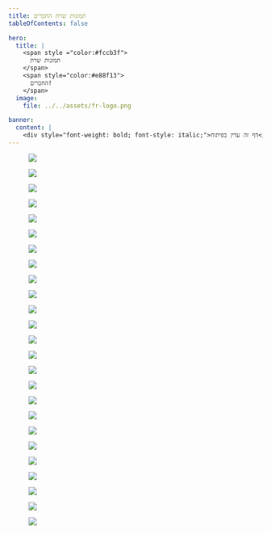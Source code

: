 ```yaml
---
title: תמונות שרת החברים
tableOfContents: false

hero:
  title: |
    <span style ="color:#fccb3f">
      תמונות שרת
    </span>
    <span style="color:#e88f13">
      החברים!
    </span>
  image:
    file: ../../assets/fr-logo.png

banner:
  content: |
    <div style="font-weight: bold; font-style: italic;">דף זה עדין בפיתוח</div>
---
```


<div class="image-row">
  <figure>
    <img src="../../src/assets/fr-images/image_1.png"/>
    <!--figcaption>כיתוב 1</figcaption-->
  </figure>

  <figure>
    <img src="../../src/assets/fr-images/image_2.png"/>
    <!--figcaption>כיתוב 2</figcaption-->
  </figure>

  <figure>
    <img src="../../src/assets/fr-images/image_3.png"/>
    <!--figcaption>כיתוב 2</figcaption-->
  </figure>

  <figure>
    <img src="../../src/assets/fr-images/image_4.png"/>
    <!--figcaption>כיתוב 2</figcaption-->
  </figure>

  <figure>
    <img src="../../src/assets/fr-images/image_5.png"/>
    <!--figcaption>כיתוב 2</figcaption-->
  </figure>

  <figure>
    <img src="../../src/assets/fr-images/image_6.png"/>
    <!--figcaption>כיתוב 2</figcaption-->
  </figure>

  <figure>
    <img src="../../src/assets/fr-images/image_7.png"/>
    <!--figcaption>כיתוב 2</figcaption-->
  </figure>

  <figure>
    <img src="../../src/assets/fr-images/image_8.png"/>
    <!--figcaption>כיתוב 2</figcaption-->
  </figure>

  <figure>
    <img src="../../src/assets/fr-images/image_9.png"/>
    <!--figcaption>כיתוב 2</figcaption-->
  </figure>

  <figure>
    <img src="../../src/assets/fr-images/image_10.png"/>
    <!--figcaption>כיתוב 2</figcaption-->
  </figure>

  <figure>
    <img src="../../src/assets/fr-images/image_11.png"/>
    <!--figcaption>כיתוב 2</figcaption-->
  </figure>

  <figure>
    <img src="../../src/assets/fr-images/image_12.png"/>
    <!--figcaption>כיתוב 2</figcaption-->
  </figure>

  <figure>
    <img src="../../src/assets/fr-images/image_13.png"/>
    <!--figcaption>כיתוב 1</figcaption-->
  </figure>

  <figure>
    <img src="../../src/assets/fr-images/image_14.png"/>
    <!--figcaption>כיתוב 2</figcaption-->
  </figure>

  <figure>
    <img src="../../src/assets/fr-images/image_15.png"/>
    <!--figcaption>כיתוב 2</figcaption-->
  </figure>

  <figure>
    <img src="../../src/assets/fr-images/image_16.png"/>
    <!--figcaption>כיתוב 2</figcaption-->
  </figure>

  <figure>
    <img src="../../src/assets/fr-images/image_17.png"/>
    <!--figcaption>כיתוב 2</figcaption-->
  </figure>

  <figure>
    <img src="../../src/assets/fr-images/image_18.png"/>
    <!--figcaption>כיתוב 2</figcaption-->
  </figure>

  <figure>
    <img src="../../src/assets/fr-images/image_19.png"/>
    <!--figcaption>כיתוב 2</figcaption-->
  </figure>

  <figure>
    <img src="../../src/assets/fr-images/image_20.png"/>
    <!--figcaption>כיתוב 2</figcaption-->
  </figure>

  <figure>
    <img src="../../src/assets/fr-images/image_21.png"/>
    <!--figcaption>כיתוב 2</figcaption-->
  </figure>

  <figure>
    <img src="../../src/assets/fr-images/image_22.png"/>
    <!--figcaption>כיתוב 2</figcaption-->
  </figure>

  <figure>
    <img src="../../src/assets/fr-images/image_23.png"/>
    <!--figcaption>כיתוב 2</figcaption-->
  </figure>

  <figure>
    <img src="../../src/assets/fr-images/image_24.png"/>
    <!--figcaption>כיתוב 2</figcaption-->
  </figure>

  <figure>
    <img src="../../src/assets/fr-images/image_25.png"/>
    <!--figcaption>כיתוב 2</figcaption-->
  </figure>
</div>